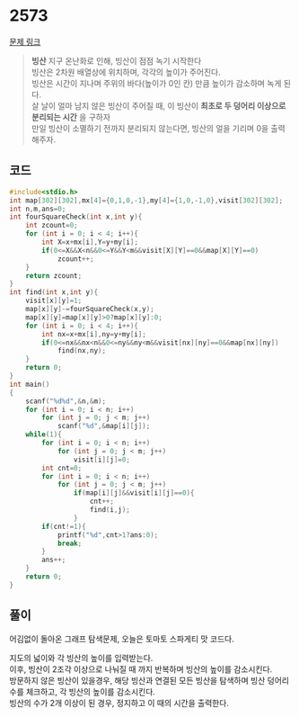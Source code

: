 # 2573

[문제 링크](https://www.acmicpc.net/problem/2573)
> __빙산__
> 지구 온난화로 인해, 빙산이 점점 녹기 시작한다  
> 빙산은 2차원 배열상에 위치하며, 각각의 높이가 주어진다.  
> 빙산은 시간이 지나며 주위의 바다(높이가 0인 칸) 만큼 높이가 감소하며 녹게 된다.  
> 살 날이 얼마 남지 않은 빙산이 주어질 때, 이 빙산이 __최초로 두 덩어리 이상으로 분리되는 시간__ 을 구하자  
> 만일 빙산이 소멸하기 전까지 분리되지 않는다면, 빙산의 얼을 기리며 0을 출력해주자.  

## 코드

```c
#include<stdio.h>
int map[302][302],mx[4]={0,1,0,-1},my[4]={1,0,-1,0},visit[302][302];
int n,m,ans=0;
int fourSquareCheck(int x,int y){
    int zcount=0;
    for (int i = 0; i < 4; i++){
        int X=x+mx[i],Y=y+my[i];
        if(0<=X&&X<n&&0<=Y&&Y<m&&visit[X][Y]==0&&map[X][Y]==0)
            zcount++;
    }
    return zcount;
}
int find(int x,int y){
    visit[x][y]=1;
    map[x][y]-=fourSquareCheck(x,y);
    map[x][y]=map[x][y]>0?map[x][y]:0;
    for (int i = 0; i < 4; i++){
        int nx=x+mx[i],ny=y+my[i];
        if(0<=nx&&nx<n&&0<=ny&&ny<m&&visit[nx][ny]==0&&map[nx][ny])
            find(nx,ny);
    }
    return 0;
}
int main()
{
    scanf("%d%d",&n,&m);
    for (int i = 0; i < n; i++)
        for (int j = 0; j < m; j++)
            scanf("%d",&map[i][j]);
    while(1){
        for (int i = 0; i < n; i++)
            for (int j = 0; j < m; j++)
                visit[i][j]=0;
        int cnt=0;
        for (int i = 0; i < n; i++)
            for (int j = 0; j < m; j++)
                if(map[i][j]&&visit[i][j]==0){
                    cnt++;
                    find(i,j);
                }
        if(cnt!=1){
            printf("%d",cnt>1?ans:0);
            break;
        }
        ans++;
    }
    return 0;
}
```

## 풀이

어김없이 돌아온 그래프 탐색문제, 오늘은 토마토 스파게티 맛 코드다.

지도의 넓이와 각 빙산의 높이를 입력받는다.  
이후, 빙산이 2조각 이상으로 나눠질 때 까지 반복하며 빙산의 높이를 감소시킨다.  
방문하지 않은 빙산이 있을경우, 해당 빙산과 연결된 모든 빙산을 탐색하며 빙산 덩어리 수를 체크하고, 각 빙산의 높이를 감소시킨다.  
빙산의 수가 2개 이상이 된 경우, 정지하고 이 때의 시간을 출력한다.  
